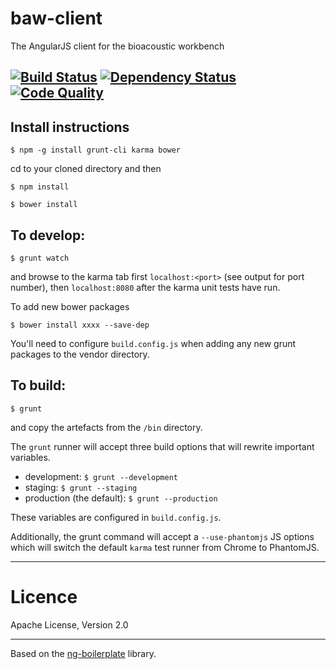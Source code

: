 baw-client
============

The AngularJS client for the bioacoustic workbench

[![Build Status](https://travis-ci.org/QutBioacoustics/baw-client.png)](https://travis-ci.org/QutBioacoustics/baw-client) [![Dependency Status](https://gemnasium.com/QutBioacoustics/baw-client.png)](https://gemnasium.com/QutBioacoustics/baw-client) [![Code Quality](https://d3s6mut3hikguw.cloudfront.net/github/QutBioacoustics/baw-client.png)](https://codeclimate.com/github/QutBioacoustics/baw-client)
---
## Install instructions
	$ npm -g install grunt-cli karma bower

cd to your cloned directory and then

	$ npm install

	$ bower install

## To develop:

	$ grunt watch

and browse to the karma tab first `localhost:<port>` (see output for port number), then `localhost:8080` after the karma unit tests have run.

To add new bower packages

	$ bower install xxxx --save-dep

You'll need to configure `build.config.js` when adding any new grunt packages to the vendor directory.

## To build:

	$ grunt

and copy the artefacts from the `/bin` directory.


The `grunt` runner will accept three build options that will rewrite important variables.

 - development: `$ grunt --development`
 - staging: `$ grunt --staging`
 - production (the default): `$ grunt --production`

These variables are configured in `build.config.js`.

Additionally, the grunt command will accept a `--use-phantomjs` JS options which will switch the default `karma` test runner
from Chrome to PhantomJS.

---
# Licence
Apache License, Version 2.0

---

Based on the [ng-boilerplate](https://github.com/ngbp/ng-boilerplate) library.
